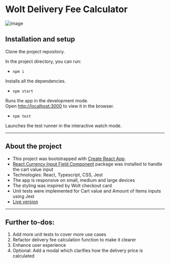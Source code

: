 # Wolt Delivery Fee Calculator


![image](https://user-images.githubusercontent.com/95931865/217847085-9724f2c5-0a39-4472-8af0-75890f5aaa4d.png)



## Installation and setup

Clone the project repository. 

In the project directory, you can run:

- `npm i`

Installs all the dependencies. 


- `npm start`

Runs the app in the development mode.\
Open [http://localhost:3000](http://localhost:3000) to view it in the browser.

-  `npm test`

Launches the test runner in the interactive watch mode.

---

## About the project

- This project was bootstrapped with [Create React App](https://github.com/facebook/create-react-app).
- [React Currency Input Field Component](https://www.npmjs.com/package/react-currency-input-field) package was installed to handle the cart value input
- Technologies: React, Typescript, CSS, Jest
- The app is responsive on small, medium and large devices
- The styling was inspired by Wolt checkout card
- Unit tests were implemented for Cart value and Amount of Items inputs using Jest
- [Live version](https://wolt-delivery-fee-calculator.netlify.app/)

--- 

## Further to-dos: 
1. Add more unit tests to cover more use cases 
2. Refactor delivery fee calculation function to make it clearer
3. Enhance user experience
4. Optional: Add a modal which clarifies how the delivery price is calculated 


